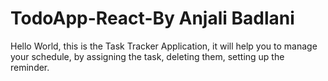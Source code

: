 # TodoApp-React-By Anjali Badlani
Hello World, this is the Task Tracker Application, it will help you to manage your schedule, by assigning the task, deleting them, setting up the reminder.